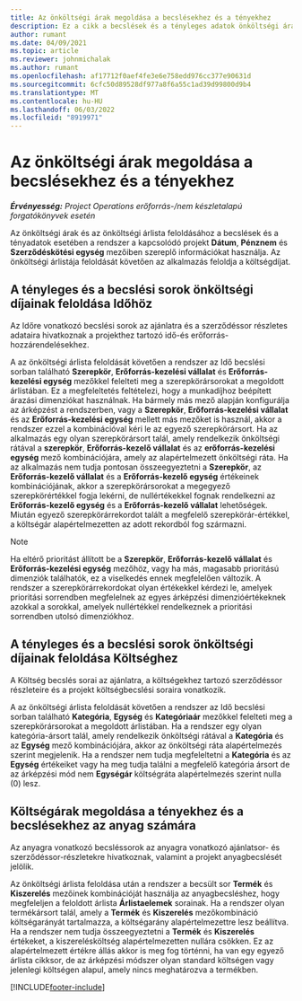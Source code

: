 ```yaml
---
title: Az önköltségi árak megoldása a becslésekhez és a tényekhez
description: Ez a cikk a becslések és a tényleges adatok önköltségi árainak megoldásáról nyújt tájékoztatást.
author: rumant
ms.date: 04/09/2021
ms.topic: article
ms.reviewer: johnmichalak
ms.author: rumant
ms.openlocfilehash: af17712f0aef4fe3e6e758edd976cc377e90631d
ms.sourcegitcommit: 6cfc50d89528df977a8f6a55c1ad39d99800d9b4
ms.translationtype: MT
ms.contentlocale: hu-HU
ms.lasthandoff: 06/03/2022
ms.locfileid: "8919971"
---
```

# <a name="resolving-cost-prices-for-estimates-and-actuals"></a>Az önköltségi árak megoldása a becslésekhez és a tényekhez

_**Érvényesség:** Project Operations erőforrás-/nem készletalapú forgatókönyvek esetén_

Az önköltségi árak és az önköltségi árlista feloldásához a becslések és a tényadatok esetében a rendszer a kapcsolódó projekt **Dátum**, **Pénznem** és **Szerződéskötési egység** mezőiben szereplő információkat használja. Az önköltségi árlistája feloldását követően az alkalmazás feloldja a költségdíjat.

## <a name="resolving-cost-rates-on-actual-and-estimate-lines-for-time"></a>A tényleges és a becslési sorok önköltségi díjainak feloldása Időhöz

Az Időre vonatkozó becslési sorok az ajánlatra és a szerződéssor részletes adataira hivatkoznak a projekthez tartozó idő-és erőforrás-hozzárendelésekhez.

A az önköltségi árlista feloldását követően a rendszer az Idő becslési sorban található **Szerepkör**, **Erőforrás-kezelési vállalat** és **Erőforrás-kezelési egység** mezőkkel felelteti meg a szerepkörársorokat a megoldott árlistában. Ez a megfeleltetés feltételezi, hogy a munkadíjhoz beépített árazási dimenziókat használnak. Ha bármely más mező alapján konfigurálja az árképzést a rendszerben, vagy a **Szerepkör**, **Erőforrás-kezelési vállalat** és az **Erőforrás-kezelési egység** mellett más mezőket is használ, akkor a rendszer ezzel a kombinációval kéri le az egyező szerepkörársort. Ha az alkalmazás egy olyan szerepkörársort talál, amely rendelkezik önköltségi rátával a **szerepkör**, **Erőforrás-kezelő vállalat** és az **erőforrás-kezelési egység** mező kombinációjára, amely az alapértelmezett önköltségi ráta. Ha az alkalmazás nem tudja pontosan összeegyeztetni a **Szerepkör**, az **Erőforrás-kezelő vállalat** és a **Erőforrás-kezelő egység** értékeinek kombinációjának, akkor a szerepkörársorokat a megegyező szerepkörértékkel fogja lekérni, de nullértékekkel fognak rendelkezni az **Erőforrás-kezelő egység** és a **Erőforrás-kezelő vállalat** lehetőségek. Miután egyező szerepkörárrekordot talált a megfelelő szerepkörár-értékkel, a költségár alapértelmezetten az adott rekordból fog származni. 

> [!NOTE]
> Ha eltérő prioritást állított be a **Szerepkör**, **Erőforrás-kezelő vállalat** és **Erőforrás-kezelési egység** mezőhöz, vagy ha más, magasabb prioritású dimenziók találhatók, ez a viselkedés ennek megfelelően változik. A rendszer a szerepkörárrekordokat olyan értékekkel kérdezi le, amelyek prioritási sorrendben megfelelnek az egyes árképzési dimenzióértékeknek azokkal a sorokkal, amelyek nullértékkel rendelkeznek a prioritási sorrendben utolsó dimenziókhoz.

## <a name="resolving-cost-rates-on-actual-and-estimate-lines-for-expense"></a>A tényleges és a becslési sorok önköltségi díjainak feloldása Költséghez

A Költség becslés sorai az ajánlatra, a költségekhez tartozó szerződéssor részleteire és a projekt költségbecslési soraira vonatkozik.

A az önköltségi árlista feloldását követően a rendszer az Idő becslési sorban található **Kategória**, **Egység** és **Kategóriaár** mezőkkel felelteti meg a szerepkörársorokat a megoldott árlistában. Ha a rendszer egy olyan kategória-ársort talál, amely rendelkezik önköltségi rátával a **Kategória** és az **Egység** mező kombinációjára, akkor az önköltségi ráta alapértelmezés szerint megjelenik. Ha a rendszer nem tudja megfeleltetni a **Kategória** és az **Egység** értékeiket vagy ha meg tudja találni a megfelelő kategória ársort de az árképzési mód nem **Egységár** költségráta alapértelmezés szerint nulla (0) lesz.

## <a name="resolving-cost-rates-on-actual-and-estimate-lines-for-material"></a>Költségárak megoldása a tényekhez és a becslésekhez az anyag számára

Az anyagra vonatkozó becsléssorok az anyagra vonatkozó ajánlatsor- és szerződéssor-részletekre hivatkoznak, valamint a projekt anyagbecslését jelölik.

Az önköltségi árlista feloldása után a rendszer a becsült sor **Termék** és **Kiszerelés** mezőinek kombinációját használja az anyagbecsléshez, hogy megfeleljen a feloldott árlista **Árlistaelemek** sorainak. Ha a rendszer olyan termékársort talál, amely a **Termék** és **Kiszerelés** mezőkombináció költségarányát tartalmazza, a költségarány alapértelmezettre lesz beállítva. Ha a rendszer nem tudja összeegyeztetni a **Termék** és **Kiszerelés** értékeket, a kiszerelésköltség alapértelmezetten nullára csökken. Ez az alapértelmezett értékre állás akkor is meg fog történni, ha van egy egyező árlista cikksor, de az árképzési módszer olyan standard költségen vagy jelenlegi költségen alapul, amely nincs meghatározva a termékben.

[!INCLUDE[footer-include](../includes/footer-banner.md)]
